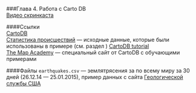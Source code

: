 ###Глава 4. Работа с Carto DB  
[Видео скринкаста](http://vimeo.com/)

####Ссылки  
[CartoDB](http://cartodb.com)  
[Статистика происшествий](http://data.denvergov.org/dataset/city-and-county-of-denver-traffic-accidents) — исходные данные, которые были использованы в примере (см. раздел )
[CartoDB tutorial](https://github.com/clhenrick/cartodb-tutorial/)  
[The Map Academy](http://academy.cartodb.com) — специальный сайт от CartoDB с обучающими примерами  

####Файлы
`earthquakes.csv` — землятрясения за по всему миру за 30 дней (26.12.14 — 25.01.2015), пример данных с сайта [Геологической службы США](http://earthquake.usgs.gov/earthquakes/feed/v1.0/csv.php) 